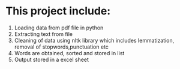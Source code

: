 # This project include:
1. Loading data from pdf file in python
2. Extracting text from file
3. Cleaning of data using nltk library which includes lemmatization, removal of stopwords,punctuation etc
4. Words are obtained, sorted and stored in list
5. Output stored in a excel sheet
